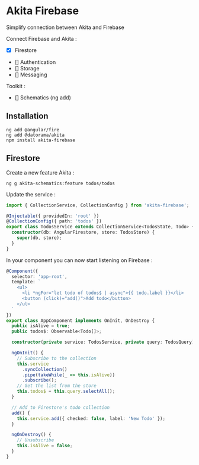 # Akita Firebase
Simplify connection between Akita and Firebase

Connect Firebase and Akita : 
- [X] Firestore
- [] Authentication
- [] Storage
- [] Messaging

Toolkit : 
- [] Schematics (ng add)

## Installation

```
ng add @angular/fire
ng add @datorama/akita
npm install akita-firebase
```

## Firestore
Create a new feature Akita : 
```
ng g akita-schematics:feature todos/todos
```

Update the service : 
```typescript
import { CollectionService, CollectionConfig } from 'akita-firebase';

@Injectable({ providedIn: 'root' })
@CollectionConfig({ path: 'todos' })
export class TodosService extends CollectionService<TodosState, Todo> {
  constructor(db: AngularFirestore, store: TodosStore) {
    super(db, store);
  }
}
```

In your component you can now start listening on Firebase : 
```typescript
@Component({
  selector: 'app-root',
  template: `
    <ul>
      <li *ngFor="let todo of todos$ | async">{{ todo.label }}</li>
      <button (click)="add()">Add todo</button>
    </ul>
  `
})
export class AppComponent implements OnInit, OnDestroy {
  public isAlive = true;
  public todos$: Observable<Todo[]>;

  constructor(private service: TodosService, private query: TodosQuery) {}

  ngOnInit() {
    // Subscribe to the collection
    this.service
      .syncCollection()
      .pipe(takeWhile(_ => this.isAlive))
      .subscribe();
    // Get the list from the store
    this.todos$ = this.query.selectAll();
  }

  // Add to Firestore's todo collection
  add() {
    this.service.add({ checked: false, label: 'New Todo' });
  }

  ngOnDestroy() {
    // Unsubscribe
    this.isAlive = false;
  }
}
```
